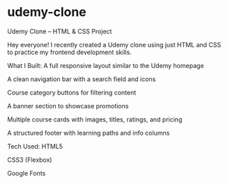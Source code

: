 # udemy-clone

 Udemy Clone – HTML & CSS Project

Hey everyone! 
I recently created a Udemy clone using just HTML and CSS to practice my frontend development skills.

 What I Built:
A full responsive layout similar to the Udemy homepage

A clean navigation bar with a search field and icons

Course category buttons for filtering content

A banner section to showcase promotions

Multiple course cards with images, titles, ratings, and pricing

A structured footer with learning paths and info columns

 Tech Used:
HTML5

CSS3 (Flexbox)

Google Fonts

